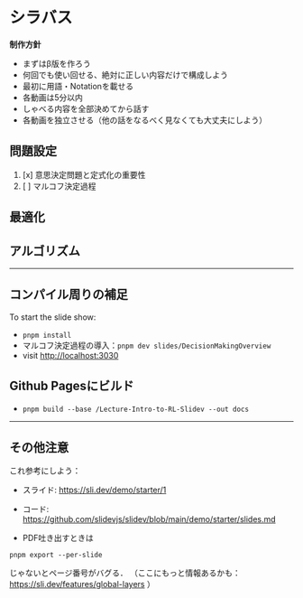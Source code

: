 # シラバス

**制作方針**

* まずはβ版を作ろう
* 何回でも使い回せる、絶対に正しい内容だけで構成しよう
* 最初に用語・Notationを載せる
* 各動画は5分以内
* しゃべる内容を全部決めてから話す
* 各動画を独立させる（他の話をなるべく見なくても大丈夫にしよう）

## 問題設定

1. [x] 意思決定問題と定式化の重要性
2. [ ] マルコフ決定過程

## 最適化

## アルゴリズム

---

## コンパイル周りの補足

To start the slide show:

- `pnpm install`
- マルコフ決定過程の導入：`pnpm dev slides/DecisionMakingOverview`
- visit <http://localhost:3030>

## Github Pagesにビルド

- `pnpm build --base /Lecture-Intro-to-RL-Slidev --out docs`

---

## その他注意

これ参考にしよう：
* スライド: https://sli.dev/demo/starter/1
* コード: https://github.com/slidevjs/slidev/blob/main/demo/starter/slides.md

* PDF吐き出すときは
```
pnpm export --per-slide
```
じゃないとページ番号がバグる．
（ここにもっと情報あるかも：https://sli.dev/features/global-layers ）
